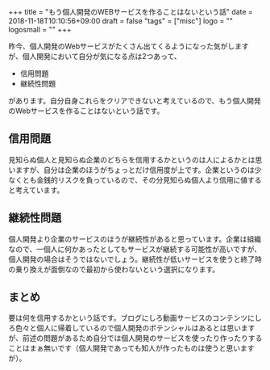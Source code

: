 +++
title = "もう個人開発のWEBサービスを作ることはないという話"
date = 2018-11-18T10:10:56+09:00
draft = false
"tags" = ["misc"]
logo = ""
logosmall = ""
+++

昨今、個人開発のWebサービスがたくさん出てくるようになった気がしますが、個人開発において自分が気になる点は2つあって、

- 信用問題
- 継続性問題

があります。自分自身これらをクリアできないと考えているので、もう個人開発のWebサービスを作ることはないという話です。

## 信用問題

見知らぬ個人と見知らぬ企業のどちらを信用するかというのは人によるかとは思いますが、自分は企業のほうがちょっとだけ信用度が上です。企業というのは少なくとも金銭的リスクを負っているので、その分見知らぬ個人より信用に値すると考えています。

## 継続性問題

個人開発より企業のサービスのほうが継続性があると思っています。企業は組織なので、一個人に何かあったとしてもサービスが継続する可能性が高いですが、個人開発の場合はそうではないでしょう。継続性が低いサービスを使うと終了時の乗り換えが面倒なので最初から使わないという選択になります。

## まとめ

要は何を信用するかという話です。ブログにしろ動画サービスのコンテンツにしろ色々と個人に帰着しているので個人開発のポテンシャルはあるとは思いますが、前述の問題があるため自分では個人開発のサービスを使ったり作ったりすることはまぁ無いです（個人開発であっても知人が作ったものは使うと思いますが）。
